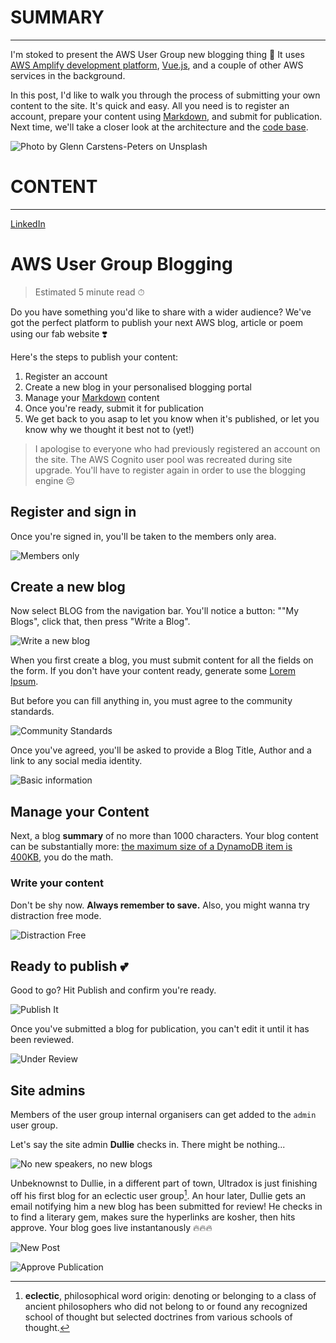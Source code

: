 # SUMMARY
---------------------------------------------------------------------

I'm stoked to present the AWS User Group new blogging thing  🎉 It uses [AWS Amplify development platform](https://aws.amazon.com/amplify/), [Vue.js](https://vuejs.org/), and a couple of other AWS services in the background. 

In this post, I'd like to walk you through the process of submitting your own content to the site. It's quick and easy. All you need is to register an account, prepare your content using [Markdown](https://github.com/adam-p/markdown-here/wiki/Markdown-Cheatsheet), and submit for publication. Next time, we'll take a closer look at the architecture and the [code base](https://github.com/ultradox/awsug).

![Photo by Glenn Carstens-Peters on Unsplash](https://awsug-image-bank.s3-ap-southeast-2.amazonaws.com/blog-1-getting-started/get-blogging-sm.jpg "Get Bloggin!")


# CONTENT
----------------------------------------------------------------------
[LinkedIn](https://www.linkedin.com/in/carlos-reyneke-636037108/)

# AWS User Group Blogging
> Estimated 5 minute read ⏱

Do you have something you'd like to share with a wider audience? We've got the perfect platform to publish your next AWS blog, article or poem using our fab website ❣️

Here's the steps to publish your content:
1. Register an account
2. Create a new blog in your personalised blogging portal
3. Manage your [Markdown](https://github.com/adam-p/markdown-here/wiki/Markdown-Cheatsheet) content
4. Once you're ready, submit it for publication
5. We get back to you asap to let you know when it's published, or let you know why we thought it best not to (yet!)

> I apologise to everyone who had previously registered an account on the site. The AWS Cognito user pool was recreated during site upgrade. You'll have to register again in order to use the blogging engine 😔

## Register and sign in
Once you're signed in, you'll be taken to the members only area.

![Members only](https://awsug-image-bank.s3-ap-southeast-2.amazonaws.com/blog-1-getting-started/welcome-member.jpg "Members only")

## Create a new blog
Now select BLOG from the navigation bar. You'll notice a button: ""My Blogs", click that, then press "Write a Blog".

![Write a new blog](https://awsug-image-bank.s3-ap-southeast-2.amazonaws.com/blog-1-getting-started/welcome-blog-portal.jpg "Write a new blog")

When you first create a blog, you must submit content for all the fields on the form. If you don't have your content ready, generate some [Lorem Ipsum](https://www.lipsum.com/).

But before you can fill anything in, you must agree to the community standards.

![Community Standards](https://awsug-image-bank.s3-ap-southeast-2.amazonaws.com/blog-1-getting-started/community-norms.jpg "Community Standards")

Once you've agreed, you'll be asked to provide a Blog Title, Author and a link to any social media identity.

![Basic information](https://awsug-image-bank.s3-ap-southeast-2.amazonaws.com/blog-1-getting-started/community-standards.jpg "Basic information")

## Manage your Content

Next, a blog **summary** of no more than 1000 characters. Your blog content can be substantially more: [the maximum size of a DynamoDB item is 400KB](https://stackoverflow.com/questions/42181346/maximum-size-of-dynamodb-item), you do the math.

### Write your content
Don't be shy now. **Always remember to save.** Also, you might wanna try distraction free mode.

![Distraction Free](https://awsug-image-bank.s3-ap-southeast-2.amazonaws.com/blog-1-getting-started/distraction-free.jpg "Distraction Free")

## Ready to publish 💕
Good to go? Hit Publish and confirm you're ready.

![Publish It](https://awsug-image-bank.s3-ap-southeast-2.amazonaws.com/blog-1-getting-started/publish-it.jpg "Publish It")

Once you've submitted a blog for publication, you can't edit it until it has been reviewed.

![Under Review](https://awsug-image-bank.s3-ap-southeast-2.amazonaws.com/blog-1-getting-started/under-review.jpg "Under Review")

## Site admins
Members of the user group internal organisers can get added to the `admin` user group. 

Let's say the site admin **Dullie** checks in. There might be nothing...

![No new speakers, no new blogs](https://awsug-image-bank.s3-ap-southeast-2.amazonaws.com/blog-1-getting-started/admin-portal-empty.jpg "No new speakers, no new blogs")

Unbeknownst to Dullie, in a different part of town, Ultradox is just finishing off his first blog for an eclectic user group[^1]. An hour later, Dullie gets an email notifying him a new blog has been submitted for review! He checks in to find a literary gem, makes sure the hyperlinks are kosher, then hits approve. Your blog goes live instantanously 🔥🔥🔥

![New Post](https://awsug-image-bank.s3-ap-southeast-2.amazonaws.com/blog-1-getting-started/welcome-admin.jpg "New Post")

![Approve Publication](https://awsug-image-bank.s3-ap-southeast-2.amazonaws.com/blog-1-getting-started/approve-publication.jpg "Approve Publication")

[^1]: **eclectic**, philosophical word origin: denoting or belonging to a class of ancient philosophers who did not belong to or found any recognized school of thought but selected doctrines from various schools of thought.